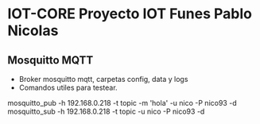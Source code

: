 # IOT-CORE Proyecto IOT Funes Pablo Nicolas

## Mosquitto MQTT
- Broker mosquitto mqtt, carpetas config, data y logs
- Comandos utiles para testear.

mosquitto_pub -h 192.168.0.218 -t topic -m 'hola' -u nico -P nico93 -d
mosquitto_sub -h 192.168.0.218 -t topic -u nico -P nico93 -d
